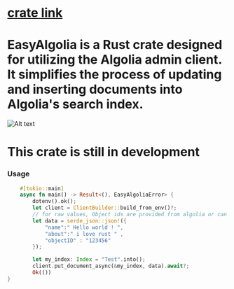 # [crate link](https://crates.io/crates/EasyAlgolia)

# EasyAlgolia is a Rust crate designed for utilizing the Algolia admin client. It simplifies the process of updating and inserting documents into Algolia's search index.

![Alt text](https://upload.wikimedia.org/wikipedia/commons/thumb/d/da/Algolia_logo.svg/1200px-Algolia_logo.svg.png "a title")

# This crate is still in development 

###  Usage 
```rust
    #[tokio::main]
    async fn main() -> Result<(), EasyAlgoliaError> {
        dotenv().ok();
        let client = ClientBuilder::build_from_env()?;
        // for raw values, Object ids are provided from algolia or can be explicitly put into json document
        let data = serde_json::json!({
            "name":" Hello world ! ",
            "about":" i love rust " ,
            "objectID" : "123456"
        });

        let my_index: Index = "Test".into();
        client.put_document_async(&my_index, data).await?;
        Ok(())
}
  ```